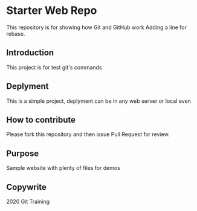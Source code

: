 # Starter Web Repo

This repository is for showing how Git and GitHub work
Adding a line for rebase.

## Introduction

This project is for test git's commands

## Deplyment

This is a simple project, deplyment can be in any web server or local even

## How to contribute

Please fork this repository and then issue Pull Request for review.

## Purpose

Sample website with plenty of files for demos

## Copywrite

2020 Git Training